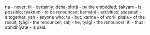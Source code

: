 na - never; hi - certainly; deha-bhṛtā - by the embodied; śakyam - is possible; tyaktum - to be renounced; karmāṇi - activities; aśeṣataḥ - altogether; yaḥ - anyone who; tu - but; karma - of work; phala - of the result; tyāgī - the renouncer; saḥ - he; tyāgī - the renouncer; iti - thus; abhidhīyate - is said.